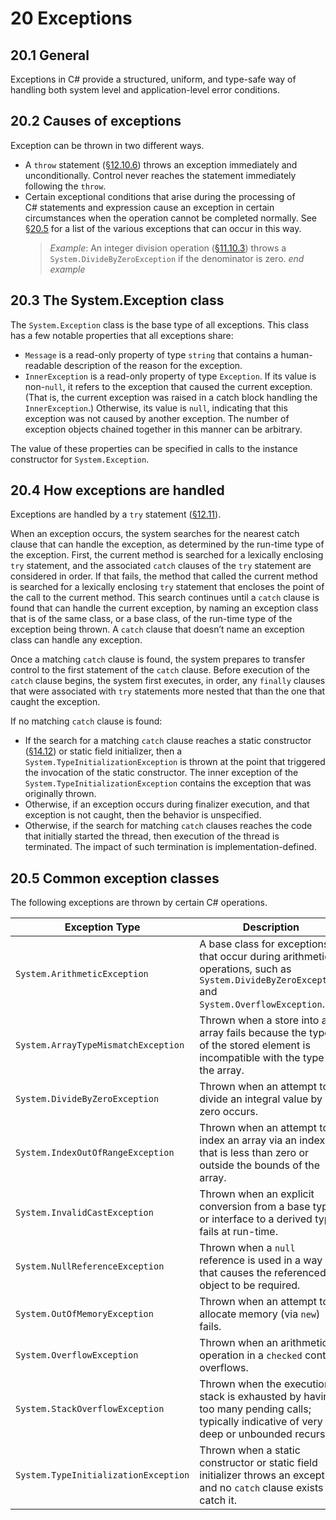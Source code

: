 # 20 Exceptions

## 20.1 General

Exceptions in C# provide a structured, uniform, and type-safe way of handling both system level and application-level error conditions.

## 20.2 Causes of exceptions

Exception can be thrown in two different ways.

- A `throw` statement ([§12.10.6](statements.md#12106-the-throw-statement)) throws an exception immediately and unconditionally. Control never reaches the statement immediately following the `throw`.
- Certain exceptional conditions that arise during the processing of C# statements and expression cause an exception in certain circumstances when the operation cannot be completed normally. See [§20.5](exceptions.md#205-common-exception-classes) for a list of the various exceptions that can occur in this way.  
    > *Example*: An integer division operation ([§11.10.3](expressions.md#11103-division-operator)) throws a `System.DivideByZeroException` if the denominator is zero. *end example*

## 20.3 The System.Exception class

The `System.Exception` class is the base type of all exceptions. This class has a few notable properties that all exceptions share:

- `Message` is a read-only property of type `string` that contains a human-readable description of the reason for the exception.
- `InnerException` is a read-only property of type `Exception`. If its value is non-`null`, it refers to the exception that caused the current exception. (That is, the current exception was raised in a catch block handling the `InnerException`.) Otherwise, its value is `null`, indicating that this exception was not caused by another exception. The number of exception objects chained together in this manner can be arbitrary.

The value of these properties can be specified in calls to the instance constructor for `System.Exception`.

## 20.4 How exceptions are handled

Exceptions are handled by a `try` statement ([§12.11](statements.md#1211-the-try-statement)).

When an exception occurs, the system searches for the nearest catch clause that can handle the exception, as determined by the run-time type of the exception. First, the current method is searched for a lexically enclosing `try` statement, and the associated `catch` clauses of the `try` statement are considered in order. If that fails, the method that called the current method is searched for a lexically enclosing `try` statement that encloses the point of the call to the current method. This search continues until a `catch` clause is found that can handle the current exception, by naming an exception class that is of the same class, or a base class, of the run-time type of the exception being thrown. A `catch` clause that doesn’t name an exception class can handle any exception.

Once a matching `catch` clause is found, the system prepares to transfer control to the first statement of the `catch` clause. Before execution of the `catch` clause begins, the system first executes, in order, any `finally` clauses that were associated with `try` statements more nested that than the one that caught the exception.

If no matching `catch` clause is found:

- If the search for a matching `catch` clause reaches a static constructor ([§14.12](classes.md#1412-static-constructors)) or static field initializer, then a `System.TypeInitializationException` is thrown at the point that triggered the invocation of the static constructor. The inner exception of the `System.TypeInitializationException` contains the exception that was originally thrown.
- Otherwise, if an exception occurs during finalizer execution, and that exception is not caught, then the behavior is unspecified.
- Otherwise, if the search for matching `catch` clauses reaches the code that initially started the thread, then execution of the thread is terminated. The impact of such termination is implementation-defined.

## 20.5 Common exception classes

The following exceptions are thrown by certain C# operations.

**Exception Type**                       | **Description**
----------------                         | -----------
`System.ArithmeticException`             | A base class for exceptions that occur during arithmetic operations, such as `System.DivideByZeroException` and `System.OverflowException`.
`System.ArrayTypeMismatchException`      | Thrown when a store into an array fails because the type of the stored element is incompatible with the type of the array.
`System.DivideByZeroException`           | Thrown when an attempt to divide an integral value by zero occurs.
`System.IndexOutOfRangeException`        | Thrown when an attempt to index an array via an index that is less than zero or outside the bounds of the array.
`System.InvalidCastException`            | Thrown when an explicit conversion from a base type or interface to a derived type fails at run-time.
`System.NullReferenceException`          | Thrown when a `null` reference is used in a way that causes the referenced object to be required.
`System.OutOfMemoryException`            | Thrown when an attempt to allocate memory (via `new`) fails.
`System.OverflowException`               | Thrown when an arithmetic operation in a `checked` context overflows.
`System.StackOverflowException`          | Thrown when the execution stack is exhausted by having too many pending calls; typically indicative of very deep or unbounded recursion.
`System.TypeInitializationException`     | Thrown when a static constructor or static field initializer throws an exception, and no `catch` clause exists to catch it.
